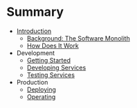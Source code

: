 # Summary

* [Introduction](README.md)
  * [Background: The Software Monolith](beyond-the-monolith.md)
  * [How Does It Work](how-does-it-work.md)
* Development
  * [Getting Started](getting-started.md)
  * [Developing Services](developing-services.md)
  * [Testing Services](testing-services.md)
* Production
  * [Deploying](deploying.md)
  * [Operating](operating.md)

